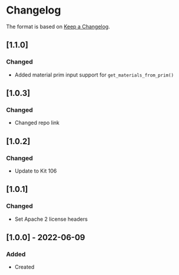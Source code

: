 # Changelog
The format is based on [Keep a Changelog](https://keepachangelog.com/en/1.0.0/).

## [1.1.0]
### Changed
- Added material prim input support for `get_materials_from_prim()`

## [1.0.3]
### Changed
- Changed repo link

## [1.0.2]
### Changed
- Update to Kit 106

## [1.0.1]
### Changed
- Set Apache 2 license headers

## [1.0.0] - 2022-06-09
### Added
- Created
